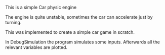 This is a simple Car physic engine

The engine is quite unstable, sometimes the car can accelerate just by turning.

This was implemented to create a simple car game in scratch.

In DebugSimulation the program simulates some inputs. Afterwards all the relevant variables are plotted.
